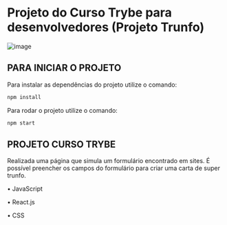 # Projeto do Curso Trybe para desenvolvedores (Projeto Trunfo)

![image](https://user-images.githubusercontent.com/112974999/205316684-8611c59d-5af9-4bbe-9213-b8e187e44fc9.png)

## PARA INICIAR O PROJETO

Para instalar as dependências do projeto utilize o comando:

```sh
npm install
```
Para rodar o projeto utilize o comando:

```sh
npm start
```

## PROJETO CURSO TRYBE

Realizada uma página que simula um formulário encontrado em sites. É possível preencher os campos do formulário para criar uma carta de super trunfo.

• JavaScript

• React.js

• CSS
